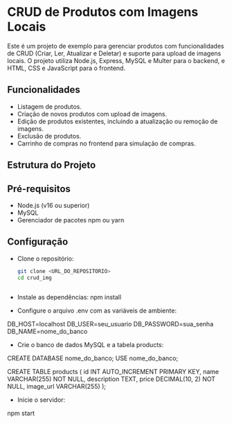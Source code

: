 # CRUD de Produtos com Imagens Locais

Este é um projeto de exemplo para gerenciar produtos com funcionalidades de CRUD (Criar, Ler, Atualizar e Deletar) e suporte para upload de imagens locais. O projeto utiliza Node.js, Express, MySQL e Multer para o backend, e HTML, CSS e JavaScript para o frontend.

## Funcionalidades

- Listagem de produtos.
- Criação de novos produtos com upload de imagens.
- Edição de produtos existentes, incluindo a atualização ou remoção de imagens.
- Exclusão de produtos.
- Carrinho de compras no frontend para simulação de compras.

## Estrutura do Projeto



## Pré-requisitos

- Node.js (v16 ou superior)
- MySQL
- Gerenciador de pacotes npm ou yarn

## Configuração

- Clone o repositório:
   ```bash
   git clone <URL_DO_REPOSITORIO>
   cd crud_img



- Instale as dependências:
   npm install


- Configure o arquivo .env com as variáveis de ambiente:

DB_HOST=localhost
DB_USER=seu_usuario
DB_PASSWORD=sua_senha
DB_NAME=nome_do_banco

- Crie o banco de dados MySQL e a tabela products:

CREATE DATABASE nome_do_banco;
USE nome_do_banco;

CREATE TABLE products (
    id INT AUTO_INCREMENT PRIMARY KEY,
    name VARCHAR(255) NOT NULL,
    description TEXT,
    price DECIMAL(10, 2) NOT NULL,
    image_url VARCHAR(255)
);

- Inicie o servidor:

npm start
